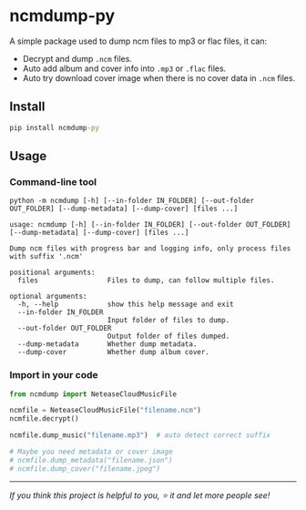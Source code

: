 # ncmdump-py

A simple package used to dump ncm files to mp3 or flac files, it can:

- Decrypt and dump `.ncm` files.
- Auto add album and cover info into `.mp3` or `.flac` files.
- Auto try download cover image when there is no cover data in `.ncm` files.

## Install

```bat
pip install ncmdump-py
```

## Usage

### Command-line tool

```plain
python -m ncmdump [-h] [--in-folder IN_FOLDER] [--out-folder OUT_FOLDER] [--dump-metadata] [--dump-cover] [files ...]
```

```plain
usage: ncmdump [-h] [--in-folder IN_FOLDER] [--out-folder OUT_FOLDER] [--dump-metadata] [--dump-cover] [files ...]

Dump ncm files with progress bar and logging info, only process files with suffix '.ncm'

positional arguments:
  files                 Files to dump, can follow multiple files.

optional arguments:
  -h, --help            show this help message and exit
  --in-folder IN_FOLDER
                        Input folder of files to dump.
  --out-folder OUT_FOLDER
                        Output folder of files dumped.
  --dump-metadata       Whether dump metadata.
  --dump-cover          Whether dump album cover.
```

### Import in your code

```python
from ncmdump import NeteaseCloudMusicFile

ncmfile = NeteaseCloudMusicFile("filename.ncm")
ncmfile.decrypt()

ncmfile.dump_music("filename.mp3")  # auto detect correct suffix

# Maybe you need metadata or cover image
# ncmfile.dump_metadata("filename.json")  
# ncmfile.dump_cover("filename.jpeg")
```

---

*If you think this project is helpful to you, :star: it and let more people see!*
